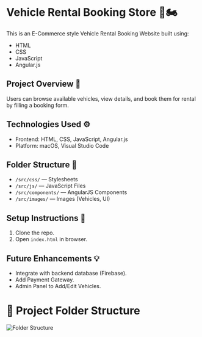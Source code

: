 # Vehicle Rental Booking Store 🚗🏍️

This is an E-Commerce style Vehicle Rental Booking Website built using:
- HTML
- CSS
- JavaScript
- Angular.js

## Project Overview 📄
Users can browse available vehicles, view details, and book them for rental by filling a booking form.

## Technologies Used ⚙️
- Frontend: HTML, CSS, JavaScript, Angular.js
- Platform: macOS, Visual Studio Code

## Folder Structure 📂
- `/src/css/` — Stylesheets
- `/src/js/` — JavaScript Files
- `/src/components/` — AngularJS Components
- `/src/images/` — Images (Vehicles, UI)

## Setup Instructions 🚀
1. Clone the repo.
2. Open `index.html` in browser.

## Future Enhancements 💡
- Integrate with backend database (Firebase).
- Add Payment Gateway.
- Admin Panel to Add/Edit Vehicles.

# 📂 Project Folder Structure

![Folder Structure](src/docs/Vehicle_Rental_Folder_Structure.png)